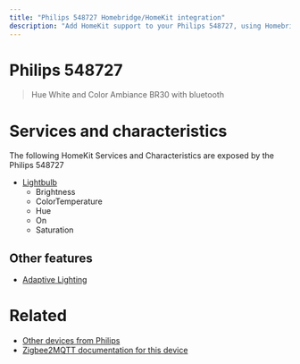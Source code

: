 ```yaml
---
title: "Philips 548727 Homebridge/HomeKit integration"
description: "Add HomeKit support to your Philips 548727, using Homebridge, Zigbee2MQTT and homebridge-z2m."
---
```

<!---
This file has been GENERATED using src/docgen/docgen.ts
DO NOT EDIT THIS FILE MANUALLY!
-->
# Philips 548727
> Hue White and Color Ambiance BR30 with bluetooth


# Services and characteristics
The following HomeKit Services and Characteristics are exposed by
the Philips 548727

* [Lightbulb](../../light.md)
  * Brightness
  * ColorTemperature
  * Hue
  * On
  * Saturation


## Other features
* [Adaptive Lighting](../../light.md)


# Related
* [Other devices from Philips](../index.md#philips)
* [Zigbee2MQTT documentation for this device](https://www.zigbee2mqtt.io/devices/548727.html)